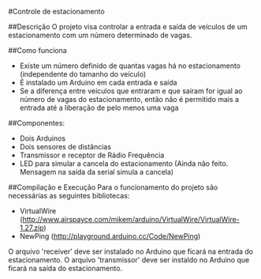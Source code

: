 #Controle de estacionamento

##Descrição
O projeto visa controlar a entrada e saída de veículos de um estacionamento com um número determinado de vagas.

##Como funciona
- Existe um número definido de quantas vagas há no estacionamento (independente do tamanho do veículo)
- É instalado um Arduino em cada entrada e saída
- Se a diferença entre veículos que entraram e que sairam for igual ao número de vagas do estacionamento, então não é permitido mais a entrada até a liberação de pelo menos uma vaga

##Componentes:
- Dois Arduinos
- Dois sensores de distâncias
- Transmissor e receptor de Rádio Frequência
- LED para simular a cancela do estacionamento (Ainda não feito. Mensagem na saída da serial simula a cancela)

##Compilação e Execução
Para o funcionamento do projeto são necessárias as seguintes bibliotecas:
- VirtualWire (http://www.airspayce.com/mikem/arduino/VirtualWire/VirtualWire-1.27.zip)
- NewPing (http://playground.arduino.cc/Code/NewPing)

O arquivo 'receiver' deve ser instalado no Arduino que ficará na entrada do estacionamento.
O arquivo 'transmissor' deve ser instaldo no Arduino que ficará na saída do estacionamento.